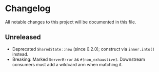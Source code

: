 # Changelog

All notable changes to this project will be documented in this file.

## Unreleased

- Deprecated `SharedState::new` (since 0.2.0); construct via `inner.into()`
  instead.
- Breaking: Marked `ServerError` as `#[non_exhaustive]`. Downstream consumers
  must add a wildcard arm when matching it.
